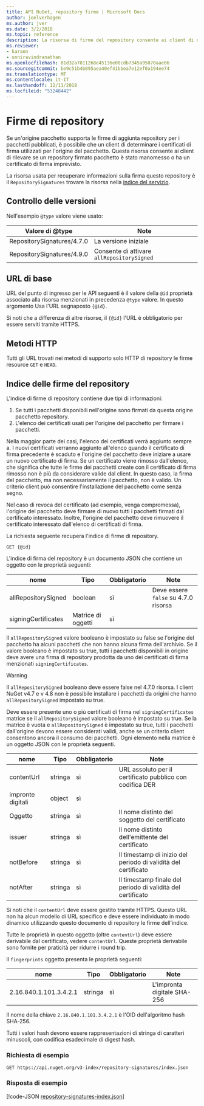 ```yaml
---
title: API NuGet, repository firme | Microsoft Docs
author: joelverhagen
ms.author: jver
ms.date: 3/2/2018
ms.topic: reference
description: La risorsa di firme del repository consente ai client di origini dei pacchetti di annunciare il repository di funzionalità di firma.
ms.reviewer:
- karann
- unniravindranathan
ms.openlocfilehash: 81d32a7011268e45136e00cdb7345a95070aae06
ms.sourcegitcommit: be9c51b4b095aea40ef41bbea7e12ef0a194ee74
ms.translationtype: MT
ms.contentlocale: it-IT
ms.lasthandoff: 12/11/2018
ms.locfileid: "53248442"
---
```

# <a name="repository-signatures"></a>Firme di repository

Se un'origine pacchetto supporta le firme di aggiunta repository per i pacchetti pubblicati, è possibile che un client di determinare i certificati di firma utilizzati per l'origine del pacchetto. Questa risorsa consente ai client di rilevare se un repository firmato pacchetto è stato manomesso o ha un certificato di firma imprevisto.

La risorsa usata per recuperare informazioni sulla firma questo repository è il `RepositorySignatures` trovare la risorsa nella [indice del servizio](service-index.md).

## <a name="versioning"></a>Controllo delle versioni

Nell'esempio `@type` valore viene usato:

Valore di @type                | Note
-------------------------- | -----
RepositorySignatures/4.7.0 | La versione iniziale
RepositorySignatures/4.9.0 | Consente di attivare `allRepositorySigned`

## <a name="base-url"></a>URL di base

URL del punto di ingresso per le API seguenti è il valore della `@id` proprietà associato alla risorsa menzionati in precedenza `@type` valore. In questo argomento Usa l'URL segnaposto `{@id}`.

Si noti che a differenza di altre risorse, il `{@id}` l'URL è obbligatorio per essere serviti tramite HTTPS.

## <a name="http-methods"></a>Metodi HTTP

Tutti gli URL trovati nei metodi di supporto solo HTTP di repository le firme resource `GET` e `HEAD`.

## <a name="repository-signatures-index"></a>Indice delle firme del repository

L'indice di firme di repository contiene due tipi di informazioni:

1. Se tutti i pacchetti disponibili nell'origine sono firmati da questa origine pacchetto repository.
1. L'elenco dei certificati usati per l'origine del pacchetto per firmare i pacchetti.

Nella maggior parte dei casi, l'elenco dei certificati verrà aggiunto sempre a. I nuovi certificati verranno aggiunto all'elenco quando il certificato di firma precedente è scaduto e l'origine del pacchetto deve iniziare a usare un nuovo certificato di firma. Se un certificato viene rimosso dall'elenco, che significa che tutte le firme dei pacchetti create con il certificato di firma rimosso non è più da considerare valide dal client. In questo caso, la firma del pacchetto, ma non necessariamente il pacchetto, non è valido. Un criterio client può consentire l'installazione del pacchetto come senza segno.

Nel caso di revoca del certificato (ad esempio, venga compromessa), l'origine del pacchetto deve firmare di nuovo tutti i pacchetti firmati dal certificato interessato. Inoltre, l'origine del pacchetto deve rimuovere il certificato interessato dall'elenco di certificati di firma.

La richiesta seguente recupera l'indice di firme di repository.

    GET {@id}

L'indice di firma del repository è un documento JSON che contiene un oggetto con le proprietà seguenti:

nome                | Tipo             | Obbligatorio | Note
------------------- | ---------------- | -------- | -----
allRepositorySigned | boolean          | sì      | Deve essere `false` su 4.7.0 risorsa
signingCertificates | Matrice di oggetti | sì      | 

Il `allRepositorySigned` valore booleano è impostato su false se l'origine del pacchetto ha alcuni pacchetti che non hanno alcuna firma dell'archivio. Se il valore booleano è impostato su true, tutti i pacchetti disponibili in origine deve avere una firma di repository prodotta da uno dei certificati di firma menzionati `signingCertificates`.

> [!Warning]
> Il `allRepositorySigned` booleano deve essere false nel 4.7.0 risorsa. I client NuGet v4.7 e v 4.8 non è possibile installare i pacchetti da origini che hanno `allRepositorySigned` impostato su true.

Deve essere presente uno o più certificati di firma nel `signingCertificates` matrice se il `allRepositorySigned` valore booleano è impostato su true. Se la matrice è vuota e `allRepositorySigned` è impostato su true, tutti i pacchetti dall'origine devono essere considerati validi, anche se un criterio client consentono ancora il consumo dei pacchetti. Ogni elemento nella matrice è un oggetto JSON con le proprietà seguenti.

nome         | Tipo   | Obbligatorio | Note
------------ | ------ | -------- | -----
contentUrl   | stringa | sì      | URL assoluto per il certificato pubblico con codifica DER
impronte digitali | object | sì      |
Oggetto      | stringa | sì      | Il nome distinto del soggetto del certificato
issuer       | stringa | sì      | Il nome distinto dell'emittente del certificato
notBefore    | stringa | sì      | Il timestamp di inizio del periodo di validità del certificato
notAfter     | stringa | sì      | Il timestamp finale del periodo di validità del certificato

Si noti che il `contentUrl` deve essere gestito tramite HTTPS. Questo URL non ha alcun modello di URL specifico e deve essere individuato in modo dinamico utilizzando questo documento di repository le firme dell'indice. 

Tutte le proprietà in questo oggetto (oltre `contentUrl`) deve essere derivabile dal certificato, vedere `contentUrl`.
Queste proprietà derivabile sono fornite per praticità per ridurre i round trip.

Il `fingerprints` oggetto presenta le proprietà seguenti:

nome                   | Tipo   | Obbligatorio | Note
---------------------- | ------ | -------- | -----
2.16.840.1.101.3.4.2.1 | stringa | sì      | L'impronta digitale SHA-256

Il nome della chiave `2.16.840.1.101.3.4.2.1` è l'OID dell'algoritmo hash SHA-256.

Tutti i valori hash devono essere rappresentazioni di stringa di caratteri minuscoli, con codifica esadecimale di digest hash.

### <a name="sample-request"></a>Richiesta di esempio

    GET https://api.nuget.org/v3-index/repository-signatures/index.json

### <a name="sample-response"></a>Risposta di esempio

[!code-JSON [repository-signatures-index.json](./_data/repository-signatures-index.json)]
